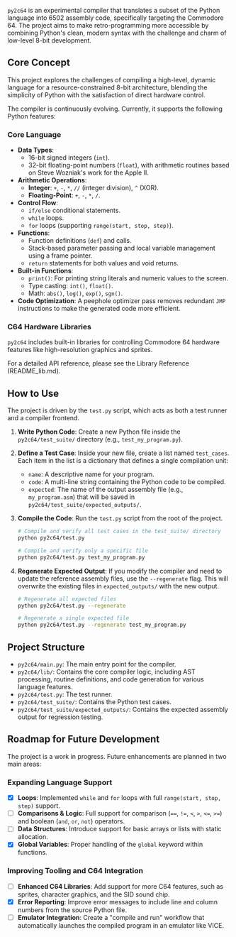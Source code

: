 
`py2c64` is an experimental compiler that translates a subset of the Python language into 6502 assembly code, specifically targeting the Commodore 64. The project aims to make retro-programming more accessible by combining Python's clean, modern syntax with the challenge and charm of low-level 8-bit development.

## Core Concept

This project explores the challenges of compiling a high-level, dynamic language for a resource-constrained 8-bit architecture, blending the simplicity of Python with the satisfaction of direct hardware control.

The compiler is continuously evolving. Currently, it supports the following Python features:

### Core Language
-   **Data Types**:
    -   16-bit signed integers (`int`).
    -   32-bit floating-point numbers (`float`), with arithmetic routines based on Steve Wozniak's work for the Apple II.
-   **Arithmetic Operations**:
    -   **Integer**: `+`, `-`, `*`, `//` (integer division), `^` (XOR).
    -   **Floating-Point**: `+`, `-`, `*`, `/`.
-   **Control Flow**:
    -   `if/else` conditional statements.
    -   `while` loops.
    -   `for` loops (supporting `range(start, stop, step)`).
-   **Functions**:
    -   Function definitions (`def`) and calls.
    -   Stack-based parameter passing and local variable management using a frame pointer.
    -   `return` statements for both values and void returns.
-   **Built-in Functions**:
    -   `print()`: For printing string literals and numeric values to the screen.
    -   Type casting: `int()`, `float()`.
    -   Math: `abs()`, `log()`, `exp()`, `sgn()`.
-   **Code Optimization**: A peephole optimizer pass removes redundant `JMP` instructions to make the generated code more efficient.

### C64 Hardware Libraries
`py2c64` includes built-in libraries for controlling Commodore 64 hardware features like high-resolution graphics and sprites.

For a detailed API reference, please see the Library Reference (README_lib.md).

## How to Use

The project is driven by the `test.py` script, which acts as both a test runner and a compiler frontend.

1.  **Write Python Code**: Create a new Python file inside the `py2c64/test_suite/` directory (e.g., `test_my_program.py`).
2.  **Define a Test Case**: Inside your new file, create a list named `test_cases`. Each item in the list is a dictionary that defines a single compilation unit:
    -   `name`: A descriptive name for your program.
    -   `code`: A multi-line string containing the Python code to be compiled.
    -   `expected`: The name of the output assembly file (e.g., `my_program.asm`) that will be saved in `py2c64/test_suite/expected_outputs/`.
3.  **Compile the Code**: Run the `test.py` script from the root of the project.

    ```bash
    # Compile and verify all test cases in the test_suite/ directory
    python py2c64/test.py

    # Compile and verify only a specific file
    python py2c64/test.py test_my_program.py
    ```

4.  **Regenerate Expected Output**: If you modify the compiler and need to update the reference assembly files, use the `--regenerate` flag. This will overwrite the existing files in `expected_outputs/` with the new output.

    ```bash
    # Regenerate all expected files
    python py2c64/test.py --regenerate

    # Regenerate a single expected file
    python py2c64/test.py --regenerate test_my_program.py
    ```

## Project Structure

-   `py2c64/main.py`: The main entry point for the compiler.
-   `py2c64/lib/`: Contains the core compiler logic, including AST processing, routine definitions, and code generation for various language features.
-   `py2c64/test.py`: The test runner.
-   `py2c64/test_suite/`: Contains the Python test cases.
-   `py2c64/test_suite/expected_outputs/`: Contains the expected assembly output for regression testing.

## Roadmap for Future Development

The project is a work in progress. Future enhancements are planned in two main areas:

### Expanding Language Support

-   [x] **Loops**: Implemented `while` and `for` loops with full `range(start, stop, step)` support.
-   [ ] **Comparisons & Logic**: Full support for comparison (`==`, `!=`, `<`, `>`, `<=`, `>=`) and boolean (`and`, `or`, `not`) operators.
-   [ ] **Data Structures**: Introduce support for basic arrays or lists with static allocation.
-   [x] **Global Variables**: Proper handling of the `global` keyword within functions.

### Improving Tooling and C64 Integration

-   [ ] **Enhanced C64 Libraries**: Add support for more C64 features, such as sprites, character graphics, and the SID sound chip.
-   [x] **Error Reporting**: Improve error messages to include line and column numbers from the source Python file.
-   [ ] **Emulator Integration**: Create a "compile and run" workflow that automatically launches the compiled program in an emulator like VICE.
